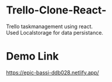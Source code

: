 # Trello-Clone-React-
Trello taskmanagement using react.  
Used Localstorage for data persistance.  

# Demo Link 
https://epic-bassi-ddb028.netlify.app/
